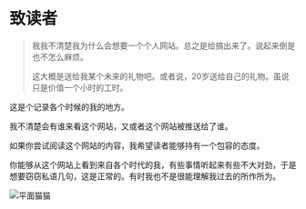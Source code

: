 # 致读者

>我我不清楚我为什么会想要一个个人网站。总之是给搞出来了。说起来倒是也不怎么麻烦。
>
>这大概是送给我某个未来的礼物吧。或者说，20岁送给自己的礼物。虽说只是价值一个小时的工时。

这是个记录各个时候的我的地方。

我不清楚会有谁来看这个网站，又或者这个网站被推送给了谁。

如果你尝试阅读这个网站的内容，我希望读者能够持有一个包容的态度。

你能够从这个网站上看到来自各个时代的我，有些事情听起来有些不大对劲，于是想要窃窃私语几句，这是正常的。有时我也不是很能理解我过去的所作所为。

![平面猫猫](i/ComfyUI_0013.png)